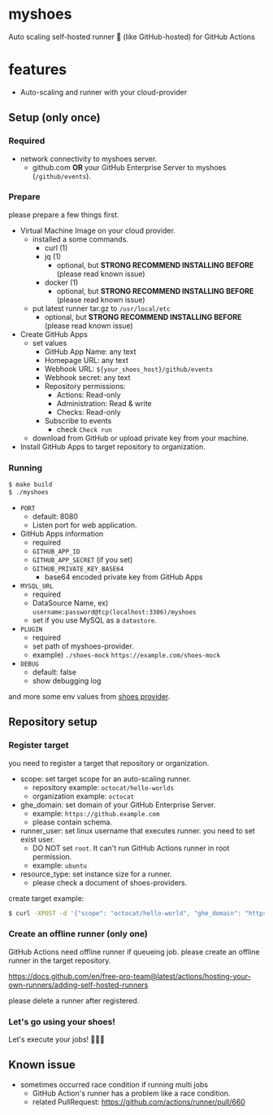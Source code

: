 # myshoes

Auto scaling self-hosted runner :runner: (like GitHub-hosted) for GitHub Actions

# features

- Auto-scaling and runner with your cloud-provider 

## Setup (only once)

### Required

- network connectivity to myshoes server.
  - github.com **OR** your GitHub Enterprise Server to myshoes (`/github/events`).

### Prepare

please prepare a few things first.

- Virtual Machine Image on your cloud provider.
  - installed a some commands.
    - curl (1)
    - jq (1)
      - optional, but **STRONG RECOMMEND INSTALLING BEFORE** (please read known issue)
    - docker (1)
      - optional, but **STRONG RECOMMEND INSTALLING BEFORE** (please read known issue)
  - put latest runner tar.gz to `/usr/local/etc`
    - optional, but **STRONG RECOMMEND INSTALLING BEFORE** (please read known issue)
- Create GitHub Apps
  - set values
    - GitHub App Name: any text
    - Homepage URL: any text
    - Webhook URL: `${your_shoes_host}/github/events`
    - Webhook secret: any text
    - Repository permissions:
      - Actions: Read-only
      - Administration: Read & write
      - Checks: Read-only
    - Subscribe to events
      - check `Check run`
  - download from GitHub or upload private key from your machine.
- Install GitHub Apps to target repository to organization.
  
### Running

```bash
$ make build
$ ./myshoes
```

- `PORT`
  - default: 8080
  - Listen port for web application.
- GitHub Apps information
  - required
  - `GITHUB_APP_ID`
  - `GITHUB_APP_SECRET` (if you set)
  - `GITHUB_PRIVATE_KEY_BASE64`
    - base64 encoded private key from GitHub Apps
- `MYSQL_URL`
  - required
  - DataSource Name, ex) `username:password@tcp(localhost:3306)/myshoes`
  - set if you use MySQL as a `datastore`.
- `PLUGIN`
  - required
  - set path of myshoes-provider.
  - example) `./shoes-mock` `https://example.com/shoes-mock`
- `DEBUG`
  - default: false
  - show debugging log

and more some env values from [shoes provider](https://github.com/whywaita/myshoes-providers).

## Repository setup

### Register target

you need to register a target that repository or organization.

- scope: set target scope for an auto-scaling runner.
  - repository example: `octocat/hello-worlds`
  - organization example: `octocat`
- ghe_domain: set domain of your GitHub Enterprise Server.
  - example: `https://github.example.com`
  - please contain schema.
- runner_user: set linux username that executes runner. you need to set exist user.
  - DO NOT set `root`. It can't run GitHub Actions runner in root permission.
  - example: `ubuntu`
- resource_type: set instance size for a runner.
  - please check a document of shoes-providers.

create target example:

```bash
$ curl -XPOST -d '{"scope": "octocat/hello-world", "ghe_domain": "https://github.example.com", "resource_type": "micro", "runner_user": "ubuntu"}' ${your_shoes_host}/target
```

### Create an offline runner (only one)

GitHub Actions need offline runner if queueing job.
please create an offline runner in the target repository.

https://docs.github.com/en/free-pro-team@latest/actions/hosting-your-own-runners/adding-self-hosted-runners

please delete a runner after registered.

### Let's go using your shoes!

Let's execute your jobs! :runner::runner::runner:

## Known issue

- sometimes occurred race condition if running multi jobs
  - GitHub Action's runner has a problem like a race condition.
  - related PullRequest: https://github.com/actions/runner/pull/660